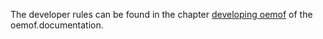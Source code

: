 The developer rules can be found in the chapter [developing oemof](https://oemof.readthedocs.io/en/latest/developing_oemof.html) of the oemof.documentation.
